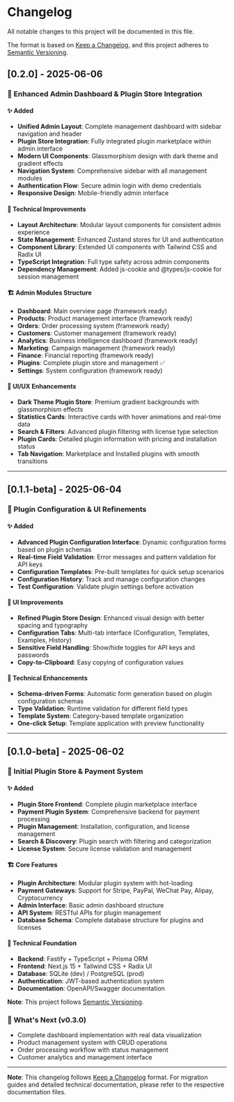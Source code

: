 # Changelog

All notable changes to this project will be documented in this file.

The format is based on [Keep a Changelog](https://keepachangelog.com/en/1.0.0/),
and this project adheres to [Semantic Versioning](https://semver.org/spec/v2.0.0.html).

## [0.2.0] - 2025-06-06

### 🎨 Enhanced Admin Dashboard & Plugin Store Integration

#### ✨ Added
- **Unified Admin Layout**: Complete management dashboard with sidebar navigation and header
- **Plugin Store Integration**: Fully integrated plugin marketplace within admin interface
- **Modern UI Components**: Glassmorphism design with dark theme and gradient effects
- **Navigation System**: Comprehensive sidebar with all management modules
- **Authentication Flow**: Secure admin login with demo credentials
- **Responsive Design**: Mobile-friendly admin interface

#### 🔧 Technical Improvements
- **Layout Architecture**: Modular layout components for consistent admin experience
- **State Management**: Enhanced Zustand stores for UI and authentication
- **Component Library**: Extended UI components with Tailwind CSS and Radix UI
- **TypeScript Integration**: Full type safety across admin components
- **Dependency Management**: Added js-cookie and @types/js-cookie for session management

#### 🏗️ Admin Modules Structure
- **Dashboard**: Main overview page (framework ready)
- **Products**: Product management interface (framework ready)
- **Orders**: Order processing system (framework ready)
- **Customers**: Customer management (framework ready)
- **Analytics**: Business intelligence dashboard (framework ready)
- **Marketing**: Campaign management (framework ready)
- **Finance**: Financial reporting (framework ready)
- **Plugins**: Complete plugin store and management ✅
- **Settings**: System configuration (framework ready)

#### 🎨 UI/UX Enhancements
- **Dark Theme Plugin Store**: Premium gradient backgrounds with glassmorphism effects
- **Statistics Cards**: Interactive cards with hover animations and real-time data
- **Search & Filters**: Advanced plugin filtering with license type selection
- **Plugin Cards**: Detailed plugin information with pricing and installation status
- **Tab Navigation**: Marketplace and Installed plugins with smooth transitions

---

## [0.1.1-beta] - 2025-06-04

### 🔧 Plugin Configuration & UI Refinements

#### ✨ Added
- **Advanced Plugin Configuration Interface**: Dynamic configuration forms based on plugin schemas
- **Real-time Field Validation**: Error messages and pattern validation for API keys
- **Configuration Templates**: Pre-built templates for quick setup scenarios
- **Configuration History**: Track and manage configuration changes
- **Test Configuration**: Validate plugin settings before activation

#### 🎨 UI Improvements
- **Refined Plugin Store Design**: Enhanced visual design with better spacing and typography
- **Configuration Tabs**: Multi-tab interface (Configuration, Templates, Examples, History)
- **Sensitive Field Handling**: Show/hide toggles for API keys and passwords
- **Copy-to-Clipboard**: Easy copying of configuration values

#### 🔧 Technical Enhancements
- **Schema-driven Forms**: Automatic form generation based on plugin configuration schemas
- **Type Validation**: Runtime validation for different field types
- **Template System**: Category-based template organization
- **One-click Setup**: Template application with preview functionality

---

## [0.1.0-beta] - 2025-06-02

### 🎉 Initial Plugin Store & Payment System

#### ✨ Added
- **Plugin Store Frontend**: Complete plugin marketplace interface
- **Payment Plugin System**: Comprehensive backend for payment processing
- **Plugin Management**: Installation, configuration, and license management
- **Search & Discovery**: Plugin search with filtering and categorization
- **License System**: Secure license validation and management

#### 🏗️ Core Features
- **Plugin Architecture**: Modular plugin system with hot-loading
- **Payment Gateways**: Support for Stripe, PayPal, WeChat Pay, Alipay, Cryptocurrency
- **Admin Interface**: Basic admin dashboard structure
- **API System**: RESTful APIs for plugin management
- **Database Schema**: Complete database structure for plugins and licenses

#### 🔧 Technical Foundation
- **Backend**: Fastify + TypeScript + Prisma ORM
- **Frontend**: Next.js 15 + Tailwind CSS + Radix UI
- **Database**: SQLite (dev) / PostgreSQL (prod)
- **Authentication**: JWT-based authentication system
- **Documentation**: OpenAPI/Swagger documentation

**Note**: This project follows [Semantic Versioning](https://semver.org/).

### 🚀 What's Next (v0.3.0)
- Complete dashboard implementation with real data visualization
- Product management system with CRUD operations
- Order processing workflow with status management
- Customer analytics and management interface

---

**Note**: This changelog follows [Keep a Changelog](https://keepachangelog.com/) format. For migration guides and detailed technical documentation, please refer to the respective documentation files.
